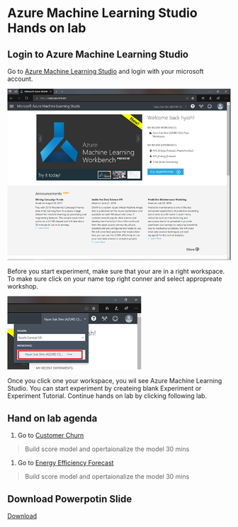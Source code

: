 # Azure Machine Learning Studio Hands on lab

## Login to Azure Machine Learning Studio

Go to <a href="https://studio.azureml.net/" target="_blank">Azure Machine Learning Studio</a> and login with your microsoft account.

![MLStudioMain](./images/01.png)

Before you start experiment, make sure that your are in a right workspace. To make sure click on your name top right conner and select appropreate workshop.

![SelectWorkspace](./images/02.png)

Once you click one your workspace, you wil see Azure Machine Learning Studio. You can start experiment by createing blank Experiment or Experiment Tutorial.
Continue hands on lab by clicking following lab.

## Hand on lab agenda

1. Go to <a href="https://github.com/xlegend1024/az-mlstudio-hol/blob/master/CustomerChurn/01Modeling.md" target="_blank">Customer Churn</a>

> Build score model and opertaionalize the model
> 30 mins

1. Go to <a href="https://github.com/xlegend1024/az-mlstudio-hol/blob/master/EnergyEfficiency/02.01.EnergyEfficiency.md" target="_blank">Energy Efficiency Forecast</a>

> Build score model and opertaionalize the model
> 30 mins

## Download Powerpotin Slide
<a href="https://github.com/xlegend1024/az-mlstudio-hol/blob/master/pptx/Azure%20ML%20Studio.pptx?raw=true" target="_blank">Download</a>